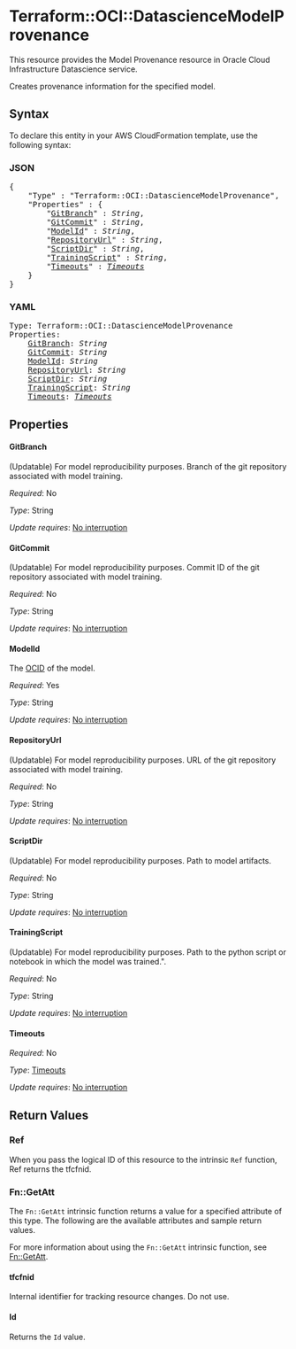 # Terraform::OCI::DatascienceModelProvenance

This resource provides the Model Provenance resource in Oracle Cloud Infrastructure Datascience service.

Creates provenance information for the specified model.

## Syntax

To declare this entity in your AWS CloudFormation template, use the following syntax:

### JSON

<pre>
{
    "Type" : "Terraform::OCI::DatascienceModelProvenance",
    "Properties" : {
        "<a href="#gitbranch" title="GitBranch">GitBranch</a>" : <i>String</i>,
        "<a href="#gitcommit" title="GitCommit">GitCommit</a>" : <i>String</i>,
        "<a href="#modelid" title="ModelId">ModelId</a>" : <i>String</i>,
        "<a href="#repositoryurl" title="RepositoryUrl">RepositoryUrl</a>" : <i>String</i>,
        "<a href="#scriptdir" title="ScriptDir">ScriptDir</a>" : <i>String</i>,
        "<a href="#trainingscript" title="TrainingScript">TrainingScript</a>" : <i>String</i>,
        "<a href="#timeouts" title="Timeouts">Timeouts</a>" : <i><a href="timeouts.md">Timeouts</a></i>
    }
}
</pre>

### YAML

<pre>
Type: Terraform::OCI::DatascienceModelProvenance
Properties:
    <a href="#gitbranch" title="GitBranch">GitBranch</a>: <i>String</i>
    <a href="#gitcommit" title="GitCommit">GitCommit</a>: <i>String</i>
    <a href="#modelid" title="ModelId">ModelId</a>: <i>String</i>
    <a href="#repositoryurl" title="RepositoryUrl">RepositoryUrl</a>: <i>String</i>
    <a href="#scriptdir" title="ScriptDir">ScriptDir</a>: <i>String</i>
    <a href="#trainingscript" title="TrainingScript">TrainingScript</a>: <i>String</i>
    <a href="#timeouts" title="Timeouts">Timeouts</a>: <i><a href="timeouts.md">Timeouts</a></i>
</pre>

## Properties

#### GitBranch

(Updatable) For model reproducibility purposes. Branch of the git repository associated with model training.

_Required_: No

_Type_: String

_Update requires_: [No interruption](https://docs.aws.amazon.com/AWSCloudFormation/latest/UserGuide/using-cfn-updating-stacks-update-behaviors.html#update-no-interrupt)

#### GitCommit

(Updatable) For model reproducibility purposes. Commit ID of the git repository associated with model training.

_Required_: No

_Type_: String

_Update requires_: [No interruption](https://docs.aws.amazon.com/AWSCloudFormation/latest/UserGuide/using-cfn-updating-stacks-update-behaviors.html#update-no-interrupt)

#### ModelId

The [OCID](https://docs.cloud.oracle.com/iaas/Content/API/Concepts/identifiers.htm) of the model.

_Required_: Yes

_Type_: String

_Update requires_: [No interruption](https://docs.aws.amazon.com/AWSCloudFormation/latest/UserGuide/using-cfn-updating-stacks-update-behaviors.html#update-no-interrupt)

#### RepositoryUrl

(Updatable) For model reproducibility purposes. URL of the git repository associated with model training.

_Required_: No

_Type_: String

_Update requires_: [No interruption](https://docs.aws.amazon.com/AWSCloudFormation/latest/UserGuide/using-cfn-updating-stacks-update-behaviors.html#update-no-interrupt)

#### ScriptDir

(Updatable) For model reproducibility purposes. Path to model artifacts.

_Required_: No

_Type_: String

_Update requires_: [No interruption](https://docs.aws.amazon.com/AWSCloudFormation/latest/UserGuide/using-cfn-updating-stacks-update-behaviors.html#update-no-interrupt)

#### TrainingScript

(Updatable) For model reproducibility purposes. Path to the python script or notebook in which the model was trained.".

_Required_: No

_Type_: String

_Update requires_: [No interruption](https://docs.aws.amazon.com/AWSCloudFormation/latest/UserGuide/using-cfn-updating-stacks-update-behaviors.html#update-no-interrupt)

#### Timeouts

_Required_: No

_Type_: <a href="timeouts.md">Timeouts</a>

_Update requires_: [No interruption](https://docs.aws.amazon.com/AWSCloudFormation/latest/UserGuide/using-cfn-updating-stacks-update-behaviors.html#update-no-interrupt)

## Return Values

### Ref

When you pass the logical ID of this resource to the intrinsic `Ref` function, Ref returns the tfcfnid.

### Fn::GetAtt

The `Fn::GetAtt` intrinsic function returns a value for a specified attribute of this type. The following are the available attributes and sample return values.

For more information about using the `Fn::GetAtt` intrinsic function, see [Fn::GetAtt](https://docs.aws.amazon.com/AWSCloudFormation/latest/UserGuide/intrinsic-function-reference-getatt.html).

#### tfcfnid

Internal identifier for tracking resource changes. Do not use.

#### Id

Returns the <code>Id</code> value.

